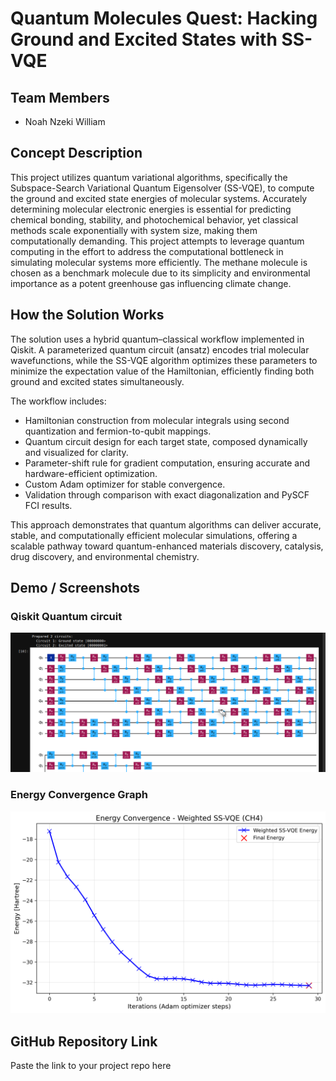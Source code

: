 #  Quantum Molecules Quest: Hacking Ground and Excited States with SS-VQE

## Team Members
- Noah Nzeki William

## Concept Description
This project utilizes quantum variational algorithms, specifically the Subspace-Search Variational Quantum Eigensolver (SS-VQE), to compute the ground and excited state energies of molecular systems. Accurately determining molecular electronic energies is essential for predicting chemical bonding, stability, and photochemical behavior, yet classical methods scale exponentially with system size, making them computationally demanding. This project attempts to  leverage quantum computing in the effort to address the computational bottleneck in simulating molecular systems more efficiently. The methane molecule is chosen as a benchmark molecule due to its simplicity and environmental importance as a potent greenhouse gas influencing climate change.

## How the Solution Works
The solution uses a hybrid quantum–classical workflow implemented in Qiskit. A parameterized quantum circuit (ansatz) encodes trial molecular wavefunctions, while the SS-VQE algorithm optimizes these parameters to minimize the expectation value of the Hamiltonian, efficiently finding both ground and excited states simultaneously.

The workflow includes:
- Hamiltonian construction from molecular integrals using second quantization and fermion-to-qubit mappings.
- Quantum circuit design for each target state, composed dynamically and visualized for clarity.
- Parameter-shift rule for gradient computation, ensuring accurate and hardware-efficient optimization.
- Custom Adam optimizer for stable convergence.
- Validation through comparison with exact diagonalization and PySCF FCI results.

This approach demonstrates that quantum algorithms can deliver accurate, stable, and computationally efficient molecular simulations, offering a scalable pathway toward quantum-enhanced materials discovery, catalysis, drug discovery, and environmental chemistry.

## Demo / Screenshots
### Qiskit Quantum circuit
![Quantum Circuit](circuit.png "Quantum Circuit")

### Energy Convergence Graph
![Energy Convergence](ssvqe_energy_convergence.png "Energy Convergence")

## GitHub Repository Link
Paste the link to your project repo here


